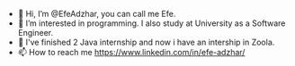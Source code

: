 - 👋 Hi, I’m @EfeAdzhar, you can call me Efe.
- 👀 I’m interested in programming. I also study at University as a Software Engineer.
- 🌱 I've finished 2 Java internship and now i have an intership in Zoola.
- 📫 How to reach me https://www.linkedin.com/in/efe-adzhar/

<!---
EfeAdzhar/EfeAdzhar is a ✨ special ✨ repository because its `README.md` (this file) appears on your GitHub profile.
You can click the Preview link to take a look at your changes.
--->
